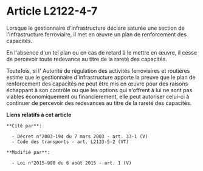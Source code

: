 # Article L2122-4-7

Lorsque le gestionnaire d'infrastructure déclare saturée une section de l'infrastructure ferroviaire, il met en œuvre un plan
de renforcement des capacités. 

En l'absence d'un tel plan ou en cas de retard à le mettre en œuvre, il cesse de percevoir toute redevance au titre de la
rareté des capacités. 

Toutefois, si l'     Autorité de régulation des activités ferroviaires et routières  estime que le gestionnaire
d'infrastructure apporte la preuve que le plan de renforcement des capacités ne peut être mis en œuvre pour des raisons
échappant à son contrôle ou que les options qui s'offrent à lui ne sont pas viables économiquement ou financièrement, elle
peut autoriser celui-ci à continuer de percevoir des redevances au titre de la rareté des capacités.

**Liens relatifs à cet article**

	**Cité par**:

	  - Décret n°2003-194 du 7 mars 2003 - art. 33-1 (V)
	  - Code des transports - art. L2133-5-2 (VT)

	**Modifié par**:

	  - Loi n°2015-990 du 6 août 2015 - art. 1 (V)
